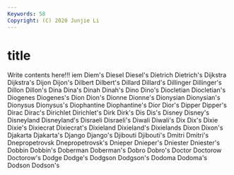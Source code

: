 ```yaml
---
Keywords: 58
Copyright: (C) 2020 Junjie Li
---
```


# title

Write contents here!!!
iem 
Diem's 
Diesel 
Diesel's 
Dietrich 
Dietrich's 
Dijkstra 
Dijkstra's 
Dijon 
Dijon's
Dilbert 
Dilbert's 
Dillard 
Dillard's 
Dillinger 
Dillinger's 
Dillon 
Dillon's 
Dina 
Dina's
Dinah 
Dinah's 
Dino 
Dino's 
Diocletian 
Diocletian's 
Diogenes 
Diogenes's 
Dion 
Dion's
Dionne 
Dionne's 
Dionysian 
Dionysian's 
Dionysus 
Dionysus's 
Diophantine 
Diophantine's 
Dior 
Dior's
Dipper 
Dipper's 
Dirac 
Dirac's 
Dirichlet 
Dirichlet's 
Dirk 
Dirk's 
Dis 
Dis's
Disney 
Disney's 
Disneyland 
Disneyland's 
Disraeli 
Disraeli's 
Diwali 
Diwali's 
Dix 
Dix's
Dixie 
Dixie's 
Dixiecrat 
Dixiecrat's 
Dixieland 
Dixieland's 
Dixielands 
Dixon 
Dixon's 
Djakarta
Djakarta's 
Django 
Django's 
Djibouti 
Djibouti's 
Dmitri 
Dmitri's 
Dnepropetrovsk 
Dnepropetrovsk's 
Dnieper
Dnieper's 
Dniester 
Dniester's 
Dobbin 
Dobbin's 
Doberman 
Doberman's 
Dobro 
Dobro's 
Doctor
Doctorow 
Doctorow's 
Dodge 
Dodge's 
Dodgson 
Dodgson's 
Dodoma 
Dodoma's 
Dodson 
Dodson's
